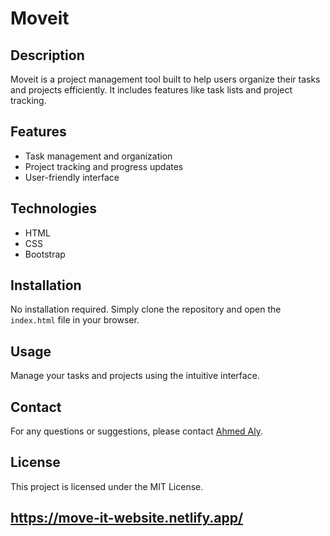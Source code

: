 # Moveit

## Description
Moveit is a project management tool built to help users organize their tasks and projects efficiently. It includes features like task lists and project tracking.

## Features
- Task management and organization
- Project tracking and progress updates
- User-friendly interface

## Technologies
- HTML
- CSS
- Bootstrap

## Installation
No installation required. Simply clone the repository and open the `index.html` file in your browser.

## Usage
Manage your tasks and projects using the intuitive interface.

## Contact
For any questions or suggestions, please contact [Ahmed Aly](mailto:ahmedelkarra@gmail.com).

## License
This project is licensed under the MIT License.

## https://move-it-website.netlify.app/
